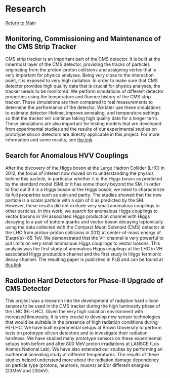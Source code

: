 # Research

[Return to Main](../README.md)

## Monitoring, Commissioning and Maintenance of the CMS Strip Tracker
CMS strip tracker is an important part of the CMS detector. It is built
at the innermost layer of the CMS detector, providing the tracks of particles
originating from the proton-proton collisions and assigning vertex that is
very important for physics analyses. Being very close to the interaction point,
it is exposed to very high radiation. In order to make sure that CMS detector
provides high quality data that is crucial for physics analyses, the tracker
needs to be monitored. We perform simulations of different detector properties
using the temperature and fluence history of the CMS strip tracker.
These simulations are then compared to real measurements to determine
the performance of the detector. We later use these simulations to estimate
detector lifetime, improve annealing, and temperature settings so that
the tracker will continue taking high quality data for a longer term.
These simulations are also important for testing models that are developed
from experimental studies and the results of our experimental studies
on prototype silicon detectors are directly applicable in this project.
For more information and some results,
see [the link](https://twiki.cern.ch/twiki/bin/view/CMSPublic/StripRadiationFeb2019StripLeakageCurrents)

## Search for Anomalous HVV Couplings
After the discovery of the Higgs boson at the Large Hadron Collider (LHC) in 2012, 
the focus of interest now moved on to understanding the physics behind this particle,
in particular whether it is the Higgs boson as predicted by the standard model (SM)
or it has some theory beyond the SM. In order to find out if it is a Higgs
boson or the Higgs boson, we need to characterize its full properties such as spin and parity.
The studies showed that the new particle is a scalar particle with a spin of 0 as predicted by the SM. 
However, these results did not exclude very small anomalous couplings to other particles.
In this work, we search for anomalous Higgs couplings to vector bosons in VH associated
Higgs production channel with Higgs decaying to a pair of bottom quarks
and vector boson decaying leptonically using the data collected with the Compact
Muon Solenoid (CMS) detector at the LHC from proton-proton collisions in 2012 at center-of-mass energy
of $\sqrt{s}=8$ TeV. We demonstrated that the VH channel is very powerful to put limits
on very small anomalous Higgs couplings to vector bosons.
This analysis was the first study of anomalous Higgs couplings at the LHC in VH associated
Higgs production channel and the first study in Higgs fermionic decay channel.
The resulting paper is published in PLB and can be found at
[this link](https://inspirehep.net/files/163f830ef7a32c54f4ae6ea7c51d3816)

## Radiation Hard Detectors for Phase-II Upgrade of CMS Detector
This project was a research into the development of radiation hard silicon sensors
to be used in the CMS tracker during the high luminosity phase of the LHC (HL-LHC).
Given the very high radiation environment with increased limunosity,
it is very crucial to develop new sensor technologies that would be suitable
in the presence of high radiation conditions during HL-LHC.
We have built experimental setups at Brown University to perform tests on prototype
silicon detectors and to investigate their radiation hardness.
We have studied many prototype sensors on these experimental setups both before
and after 800 MeV proton irradiations at LANSCE (Los Alamos National Lab).
We have also extended our studies by performing an isothermal annealing study at different temperatures.
The results of these studies helped understand more about the radiation damage
dependency on particle type (protons, neutrons, muons) and/or different energies (23MeV and 23GeV).

